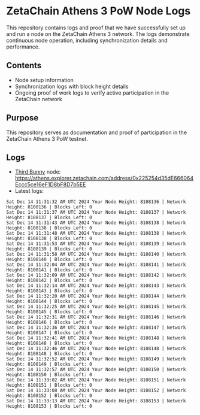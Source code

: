 # ZetaChain Athens 3 PoW Node Logs
This repository contains logs and proof that we have successfully set up and run a node on the ZetaChain Athens 3 network. The logs demonstrate continuous node operation, including synchronization details and performance.

## Contents
- Node setup information
- Synchronization logs with block height details
- Ongoing proof of work logs to verify active participation in the ZetaChain network

## Purpose
This repository serves as documentation and proof of participation in the ZetaChain Athens 3 PoW testnet.

## Logs

- [Third Bunny](https://thirdbunny.xyz/) node: https://athens.explorer.zetachain.com/address/0x225254d35dE666064Eccc5ce16eF1D8bF8D7b5EE
- Latest logs:
```
Sat Dec 14 11:31:32 AM UTC 2024 Your Node Height: 8108136 | Network Height: 8108136 | Blocks Left: 0
Sat Dec 14 11:31:37 AM UTC 2024 Your Node Height: 8108137 | Network Height: 8108137 | Blocks Left: 0
Sat Dec 14 11:31:43 AM UTC 2024 Your Node Height: 8108138 | Network Height: 8108138 | Blocks Left: 0
Sat Dec 14 11:31:48 AM UTC 2024 Your Node Height: 8108138 | Network Height: 8108138 | Blocks Left: 0
Sat Dec 14 11:31:53 AM UTC 2024 Your Node Height: 8108139 | Network Height: 8108139 | Blocks Left: 0
Sat Dec 14 11:31:58 AM UTC 2024 Your Node Height: 8108140 | Network Height: 8108140 | Blocks Left: 0
Sat Dec 14 11:32:04 AM UTC 2024 Your Node Height: 8108141 | Network Height: 8108141 | Blocks Left: 0
Sat Dec 14 11:32:09 AM UTC 2024 Your Node Height: 8108142 | Network Height: 8108142 | Blocks Left: 0
Sat Dec 14 11:32:14 AM UTC 2024 Your Node Height: 8108143 | Network Height: 8108143 | Blocks Left: 0
Sat Dec 14 11:32:20 AM UTC 2024 Your Node Height: 8108144 | Network Height: 8108144 | Blocks Left: 0
Sat Dec 14 11:32:25 AM UTC 2024 Your Node Height: 8108145 | Network Height: 8108145 | Blocks Left: 0
Sat Dec 14 11:32:31 AM UTC 2024 Your Node Height: 8108146 | Network Height: 8108146 | Blocks Left: 0
Sat Dec 14 11:32:36 AM UTC 2024 Your Node Height: 8108147 | Network Height: 8108147 | Blocks Left: 0
Sat Dec 14 11:32:41 AM UTC 2024 Your Node Height: 8108148 | Network Height: 8108148 | Blocks Left: 0
Sat Dec 14 11:32:46 AM UTC 2024 Your Node Height: 8108148 | Network Height: 8108148 | Blocks Left: 0
Sat Dec 14 11:32:52 AM UTC 2024 Your Node Height: 8108149 | Network Height: 8108149 | Blocks Left: 0
Sat Dec 14 11:32:57 AM UTC 2024 Your Node Height: 8108150 | Network Height: 8108150 | Blocks Left: 0
Sat Dec 14 11:33:02 AM UTC 2024 Your Node Height: 8108151 | Network Height: 8108151 | Blocks Left: 0
Sat Dec 14 11:33:08 AM UTC 2024 Your Node Height: 8108152 | Network Height: 8108152 | Blocks Left: 0
Sat Dec 14 11:33:13 AM UTC 2024 Your Node Height: 8108153 | Network Height: 8108153 | Blocks Left: 0
```
